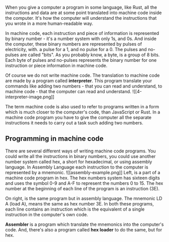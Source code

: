 When you give a computer a program in some language, like Rust, all the instructions and data are at some point translated into machine code inside the computer. It's how the computer will understand the instructions that you wrote in a more human-readable way.

In machine code, each instruction and piece of information is represented by binary number - it's a number system with only 1s, and 0s. And inside the computer, these binary numbers are represented by pulses of electricity, with. a pulse for a 1, and no pulse for a 0. The pulses and no-pulses are called "bits". 
As you probably know, a byte, is a group of 8 bits. Each byte of pulses and no-pulses represents the binary number for one instruction or piece information in machine code.

Of course we do not write machine code. The translation to machine code are made by a program called **interpreter**. This program translate your commands like adding two numbers - that you can read and understand, to machine code - that the computer can read and understand.
![[4-interpreter-image.png]]

The term machine code is also used to refer to programs written in a form which is much closer to the computer's code, than JavaScript or Rust. In a machine code program you have to give the computer all the separate instructions it needs to carry out a task such adding two numbers.

## Programming in machine code
There are several different ways of writing machine code programs.
You could write all the instructions in binary numbers, you could use another number system called hex, a short for hexadecimal, or using assembly language.
In Assembly Language each instruction to the computer is represented by a mnemonic.
![[assembly-example.png]]
Left, is a part of a machine code program in hex. The hex numbers system has sixteen digits and uses the symbol 0-9 and A-F to represent the numbers 0 to 15. The hex number at the beginning of each line of the program is an instruction (3E).

On right, is the same program but in assembly language. The mnemonic LD A (load A), means the same as hex number 3E. In both these programs, each line contains an instruction which is the equivalent of a single instruction in the computer's own code.

**Assembler** is a program which translate the mnemonics into the computer's code. And, there's also a program called **hex loader** to do the same, but for hex.